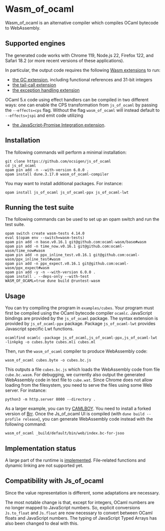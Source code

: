 # Wasm_of_ocaml

Wasm_of_ocaml is an alternative compiler which compiles OCaml bytecode to WebAssembly.

## Supported engines

The generated code works with Chrome 119, Node.js 22, Firefox 122, and Safari 18.2 (or more recent versions of these applications).

In particular, the output code requires the following [Wasm extensions](https://webassembly.org/roadmap/) to run:
- [the GC extension](https://github.com/WebAssembly/gc), including functional references and 31-bit integers
- [the tail-call extension](https://github.com/WebAssembly/tail-call/blob/main/proposals/tail-call/Overview.md)
- [the exception handling extension](https://github.com/WebAssembly/exception-handling/blob/master/proposals/exception-handling/Exceptions.md)

OCaml 5.x code using effect handlers can be compiled in two different ways:
one can enable the CPS transformation from `js_of_ocaml` by passing the
`--effects=cps` flag. Without the flag `wasm_of_ocaml` will instead default to
`--effects=jspi` and emit code utilizing
- [the JavaScript-Promise Integration extension](https://github.com/WebAssembly/js-promise-integration/blob/main/proposals/js-promise-integration/Overview.md).


## Installation

The following commands will perform a minimal installation:
```
git clone https://github.com/ocsigen/js_of_ocaml
cd js_of_ocaml
opam pin add -n --with-version 6.0.0 .
opam install dune.3.17.0 wasm_of_ocaml-compiler
```
You may want to install additional packages. For instance:

```
opam install js_of_ocaml js_of_ocaml-ppx js_of_ocaml-lwt
```

## Running the test suite

The following commands can be used to set up an opam switch and run the test suite.
```
opam switch create wasm-tests 4.14.0
eval $(opam env --switch=wasm-tests)
opam pin add -n base.v0.16.1 git@github.com:ocaml-wasm/base#wasm
opam pin add -n time_now.v0.16.1 git@github.com:ocaml-wasm/time_now#wasm
opam pin add -n ppx_inline_test.v0.16.1 git@github.com:ocaml-wasm/ppx_inline_test#wasm
opam pin add -n ppx_expect.v0.16.1 git@github.com:ocaml-wasm/ppx_expect#wasm
opam pin add -y -n --with-version 6.0.0 .
opam install . --deps-only --with-test
WASM_OF_OCAML=true dune build @runtest-wasm
```

## Usage

You can try compiling the program in `examples/cubes`. Your program must first be compiled using the OCaml bytecode compiler `ocamlc`. JavaScript bindings are provided by the `js_of_ocaml` package. The syntax extension is provided by `js_of_ocaml-ppx` package. Package `js_of_ocaml-lwt` provides Javascript specific Lwt functions.

```
ocamlfind ocamlc -package js_of_ocaml,js_of_ocaml-ppx,js_of_ocaml-lwt -linkpkg -o cubes.byte cubes.mli cubes.ml
```

Then, run the `wasm_of_ocaml` compiler to produce WebAssembly code:

```
wasm_of_ocaml cubes.byte -o cubes.bc.js
```

This outputs a file `cubes.bc.js` which loads the WebAssembly code from file `cube.bc.wasm`. For debugging, we currently also output the generated WebAssembly code in text file to `cube.wat`. Since Chrome does not allow loading from the filesystem, you need to serve the files using some Web server. For instance:
```
python3 -m http.server 8000 --directory .
```

As a larger example, you can try [CAMLBOY](https://github.com/linoscope/CAMLBOY). You need to install a forked version of [Brr](https://github.com/ocaml-wasm/brr/tree/wasm). Once the Js_of_ocaml UI is compiled (with `dune build --profile release`), you can generate WebAssembly code instead with the following command:
```
wasm_of_ocaml _build/default/bin/web/index.bc-for-jsoo
```

## Implementation status

A large part of the runtime is [implemented](https://github.com/ocaml-wasm/wasm_of_ocaml/issues/5). File-related functions and dynamic linking are not supported yet.

## Compatibility with Js_of_ocaml

Since the value representation is different, some adaptations are necessary.

The most notable change is that, except for integers, OCaml numbers are no longer mapped to JavaScript numbers. So, explicit conversions `Js.to_float` and `Js.float` are now necessary to convert between OCaml floats and JavaScript numbers. The typing of JavaScript Typed Arrays has also been changed to deal with this.
